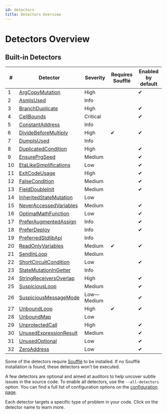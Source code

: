 ```yaml
---
id: detectors
title: Detectors Overview
---
```


# Detectors Overview

## Built-in Detectors

| #  | Detector | Severity | Requires Soufflé | Enabled by default |
|----|----------|----------|------------------|--------------------|
| 1  | [ArgCopyMutation](./detectors/ArgCopyMutation.md) | High |  | ✔ |
| 2  | [AsmIsUsed](./detectors/AsmIsUsed.md) | Info |  |  |
| 3  | [BranchDuplicate](./detectors/BranchDuplicate.md) | High |  | ✔ |
| 4  | [CellBounds](./detectors/CellBounds.md) | Critical |  | ✔ |
| 5  | [ConstantAddress](./detectors/ConstantAddress.md) | Info |  |  |
| 6  | [DivideBeforeMultiply](./detectors/DivideBeforeMultiply.md) | High | ✔ | ✔ |
| 7  | [DumpIsUsed](./detectors/DumpIsUsed.md) | Info |  |  |
| 8  | [DuplicatedCondition](./detectors/DuplicatedCondition.md) | High |  | ✔ |
| 9  | [EnsurePrgSeed](./detectors/EnsurePrgSeed.md) | Medium |  | ✔ |
| 10  | [EtaLikeSimplifications](./detectors/EtaLikeSimplifications.md) | Low |  | ✔ |
| 11  | [ExitCodeUsage](./detectors/ExitCodeUsage.md) | High |  | ✔ |
| 12  | [FalseCondition](./detectors/FalseCondition.md) | Medium |  | ✔ |
| 13  | [FieldDoubleInit](./detectors/FieldDoubleInit.md) | Medium |  | ✔ |
| 14  | [InheritedStateMutation](./detectors/InheritedStateMutation.md) | Low |  |  |
| 15  | [NeverAccessedVariables](./detectors/NeverAccessedVariables.md) | Medium |  | ✔ |
| 16  | [OptimalMathFunction](./detectors/OptimalMathFunction.md) | Low |  | ✔ |
| 17  | [PreferAugmentedAssign](./detectors/PreferAugmentedAssign.md) | Info |  | ✔ |
| 18  | [PreferDeploy](./detectors/PreferDeploy.md) | Info |  | ✔ |
| 19  | [PreferredStdlibApi](./detectors/PreferredStdlibApi.md) | Info |  |  |
| 20  | [ReadOnlyVariables](./detectors/ReadOnlyVariables.md) | Medium | ✔ | ✔ |
| 21  | [SendInLoop](./detectors/SendInLoop.md) | Medium |  |  |
| 22  | [ShortCircuitCondition](./detectors/ShortCircuitCondition.md) | Low |  | ✔ |
| 23  | [StateMutationInGetter](./detectors/StateMutationInGetter.md) | Info |  |  |
| 24  | [StringReceiversOverlap](./detectors/StringReceiversOverlap.md) | High |  | ✔ |
| 25  | [SuspiciousLoop](./detectors/SuspiciousLoop.md) | Medium |  | ✔ |
| 26  | [SuspiciousMessageMode](./detectors/SuspiciousMessageMode.md) | Low—Medium |  | ✔ |
| 27  | [UnboundLoop](./detectors/UnboundLoop.md) | High | ✔ | ✔ |
| 28  | [UnboundMap](./detectors/UnboundMap.md) | Low |  |  |
| 29  | [UnprotectedCall](./detectors/UnprotectedCall.md) | High |  | ✔ |
| 30  | [UnusedExpressionResult](./detectors/UnusedExpressionResult.md) | Medium |  | ✔ |
| 31  | [UnusedOptional](./detectors/UnusedOptional.md) | Low |  | ✔ |
| 32  | [ZeroAddress](./detectors/ZeroAddress.md) | Low |  | ✔ |

Some of the detectors require [Soufflé](https://souffle-lang.github.io/install) to be installed. If no Soufflé installation is found, these detectors won't be executed.

A few detectors are optional and aimed at auditors to help uncover subtle issues in the source code. To enable all detectors, use the `--all-detectors` option. You can find a full list of configuration options on the [configuration page](./tutorial/configuration.md).

Each detector targets a specific type of problem in your code. Click on the detector name to learn more.
